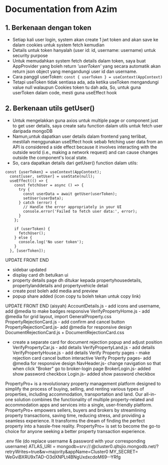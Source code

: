 # Documentation from Azim
## 1. Berkenaan dengan token
- Setiap kali user login, system akan create 1 jwt token and akan save ke dalam cookies untuk system fetch kemudian
- Details untuk token hanyalah (user id: id, username: username) untuk security purpose
- Untuk memudahkan system fetch details dalam token, saya buat AppProvider yang boleh return *'userToken'* yang secara automatik akan return json object yang mengandungi user id dan username.
- Cara panggil userToken: ```const { userToken } = useContext(AppContext)```
- Tetapi useToken tidak sentiasa ada, ada ketika useToken mengandungi value null walaupun Cookies token tu dah ada, So, untuk guna userToken dalam code, mesti guna useEffect hook

## 2. Berkenaan utils getUser()
- Untuk mengelakkan guna axios untuk multiple page or component just to get user details, saya create satu function dalam utils untuk fetch user daripada mongoDB
- Namun,untuk dapatkan user details dalam frontend yang terlibat, mestilah menggunakan useEffect hook sebab fetching user data from an API is considered a side effect because it involves interacting with the outside world (i.e., making a network request) and can cause changes outside the component's local state.
- So, cara dapatkan details dari getUser() function dalam utils:
```
const {userToken} = useContext(AppContext);
  const[user, setUser] = useState(null);
  useEffect(() => {
    const fetchUser = async () => {
      try {
        const userData = await getUser(userToken);
        setUser(userData);
      } catch (error) {
        // Handle the error appropriately in your UI
        console.error('Failed to fetch user data:', error);
      }
    };

    if (userToken) {
      fetchUser();
    } else {
      console.log('No user token');
    }
  }, [userToken]);
```

UPDATE FRONT END
- sidebar updated
- display card dh betulkan ui
- property details page dh ditukar kepada propertyhousedetails, propertylanddetails and propertyvehicle detail
- create post boleh add media and preview
- popup share added (icon copy tu boleh tekan untuk copy link)

UPDATE FRONT END (aisyah)
AccountDetails.js - add icons and username, add @media to make badges responsive
VerifyPropertyHome.js - add @media for grid layout, import GeneralProperty.css
PropertyRejectionCard.js - add confirm and cancel button
PropertyRejectionCard.js- add @media for responsive design
DocumentRejectionCard.js + DocumentRejectionCard.css 
- create a separate card for document rejection popup and adjust position
VerifyPropertyCar.js - add details 
VerifyPropertyLand.js - add details 
VerifyPropertyHouse.js - add details 
Verify Property pages - make rejection card cancel button interactive
Verify Property pages- add @media for responsive design
NavHeader.js- change navigation so that when click "Broker" go to broker-login page
BrokerLogin.js- added show password checkbox
Login.js- added show password checkbox

PropertyPro+ is a revolutionary property management platform designed to simplify the process of buying, selling, and renting various types of properties, including accommodation, transportation and land. Our all-in-one solution combines the functionality of multiple property-related and accommodation apps and services into a single, user-friendly platform. PropertyPro+ empowers sellers, buyers and brokers by streamlining property transactions, saving time, reducing stress, and providing a seamless experience. It transforms the dream of finding the perfect property into a hassle-free reality. PropertyPro+ is set to become the go-to choice for anyone seeking a better property transaction experience.

.env file (do replace username & password with your corresponding username)
ATLAS_URI = mongodb+srv://<username>:<password>@cluster0.qltsjio.mongodb.net/?retryWrites=true&w=majority&appName=Cluster0
MY_SECRET= WeGviBXRU9xTAD-O3dXNPLt4BNgUxdxcdoM69--YRfg
